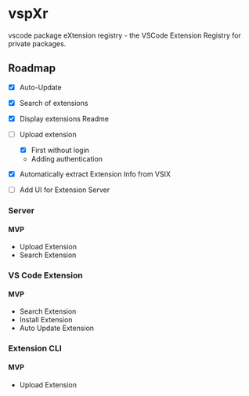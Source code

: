 # vspXr
vscode package eXtension registry - the VSCode Extension Registry for private packages.

## Roadmap
- [x] Auto-Update
- [x] Search of extensions
- [x] Display extensions Readme
- [ ] Upload extension
    - [x] First without login
    - Adding authentication
- [x] Automatically extract Extension Info from VSIX
- [ ] Add UI for Extension Server


### Server
#### MVP
- Upload Extension
- Search Extension

### VS Code Extension
#### MVP
- Search Extension
- Install Extension
- Auto Update Extension

### Extension CLI
#### MVP
- Upload Extension



